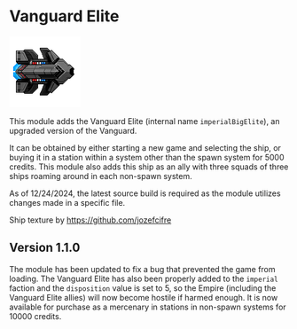 # Vanguard Elite
![image](assets/ships/imperialBigElite/imperialBigElite.png)

This module adds the Vanguard Elite (internal name `imperialBigElite`), an upgraded version of the Vanguard.

It can be obtained by either starting a new game and selecting the ship, or buying it in a station 
within a system other than the spawn system for 5000 credits. This module also adds this ship as an ally 
with three squads of three ships roaming around in each non-spawn system.

As of 12/24/2024, the latest source build is required as the module utilizes changes made in a specific
file.

Ship texture by https://github.com/jozefcifre

## Version 1.1.0

The module has been updated to fix a bug that prevented the game from loading. The Vanguard Elite has also
been properly added to the `imperial` faction and the `disposition` value is set to 5, so the Empire
(including the Vanguard Elite allies) will now become hostile if harmed enough. It is now available for
purchase as a mercenary in stations in non-spawn systems for 10000 credits.
